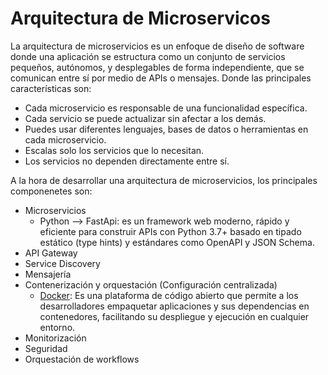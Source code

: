 # Arquitectura de Microservicos

La arquitectura de microservicios es un enfoque de diseño de software donde una aplicación se estructura como un conjunto de servicios pequeños, autónomos, y desplegables de forma independiente, que se comunican entre sí por medio de APIs o mensajes. Donde las principales características son:
* Cada microservicio es responsable de una funcionalidad específica.
* Cada servicio se puede actualizar sin afectar a los demás.
* Puedes usar diferentes lenguajes, bases de datos o herramientas en cada microservicio.
* Escalas solo los servicios que lo necesitan.
* Los servicios no dependen directamente entre sí.

A la hora de desarrollar una arquitectura de microservicios, los principales componenetes son:

* Microservicios
    * Python --> FastApi: es un framework web moderno, rápido y eficiente para construir APIs con Python 3.7+ basado en tipado estático (type hints) y estándares como OpenAPI y JSON Schema.
* API Gateway
* Service Discovery
* Mensajería
* Contenerización y orquestación (Configuración centralizada)
    * [Docker](./06_docker.md): Es una plataforma de código abierto que permite a los desarrolladores empaquetar aplicaciones y sus dependencias en contenedores, facilitando su despliegue y ejecución en cualquier entorno.
* Monitorización
* Seguridad
* Orquestación de workflows